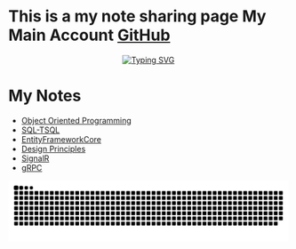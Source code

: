 # This is a my note sharing page My Main Account [GitHub](https://github.com/musauyumaz)

<p align="center">
<a href="https://github.com/srknea"><img width="70%" src="https://readme-typing-svg.herokuapp.com?font=Fira+Code&pause=1000&color=FF0000&width=435&lines=Senior+Student+at+Karabuk+University%2C;Department+of+Computer+Engineering." alt="Typing SVG" /></a>
</p>

# My Notes
- [Object Oriented Programming](https://github.com/musauyumaznotes/CSharp/blob/main/Gen%C3%A7ay%20Y%C4%B1ld%C4%B1z/%C3%96zel%20Ders%20Format%C4%B1nda%20A%E2%80%99dan%20Z%E2%80%99ye%20Nesne%20Tabanl%C4%B1%20Programlama%20E%C4%9Fitimi/ReadMe.md)
- [SQL-TSQL](https://github.com/musauyumaznotes/SQL/blob/main/Gen%C3%A7ay%20Y%C4%B1ld%C4%B1z/SQL%20Server%20ve%20T-SQL%20E%C4%9Fitimleri/ReadMe.md)
- [EntityFrameworkCore](https://github.com/musauyumaznotes/CSharp/blob/main/Gen%C3%A7ay%20Y%C4%B1ld%C4%B1z/Entity%20Framework%20Core/ReadMe.md)
- [Design Principles](https://github.com/musauyumaznotes/CSharp/blob/main/Gen%C3%A7ay%20Y%C4%B1ld%C4%B1z/DesignPrinciples/ReadMe.md)
- [SignalR](https://github.com/musauyumaznotes/CSharp/blob/main/Gen%C3%A7ay%20Y%C4%B1ld%C4%B1z/SignalR%20%C4%B0le%20Run%20Time%20Uygulama/ReadMe.md)
- [gRPC](https://github.com/musauyumaznotes/CSharp/blob/main/Gen%C3%A7ay%20Y%C4%B1ld%C4%B1z/gRPC%20K%C3%BCt%C3%BCphanesi/ReadMe.md)

![snake gif](https://github.com/musauyumaznotes/musauyumaznotes/blob/output/github-contribution-grid-snake.svg)
